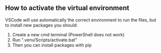 ## How to activate the virtual environment
VSCode will use automatically the correct environment to run the files, but to install new packages you should:
1. Create a new cmd terminal (PowerShell does not work)
2. Run ".venv/Scripts/activate.bat"
3. Then you can install packages with pip